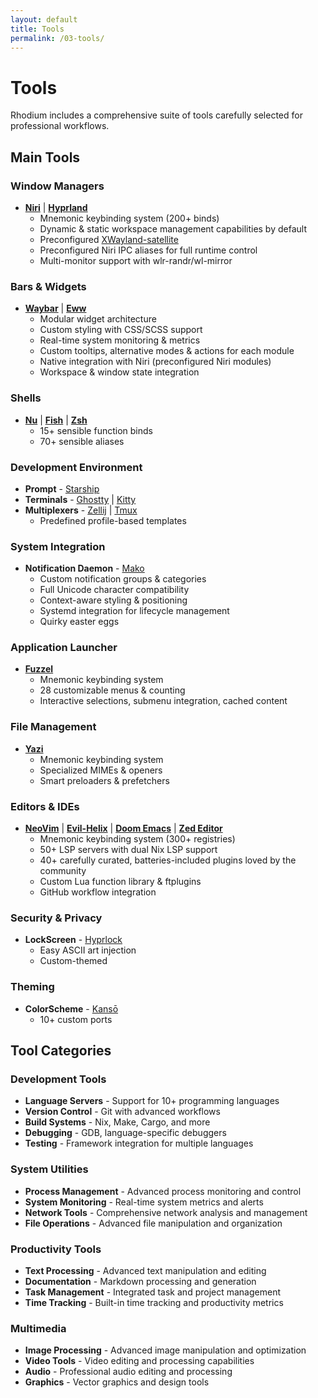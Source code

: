 ```yaml
---
layout: default
title: Tools
permalink: /03-tools/
---
```


# Tools

Rhodium includes a comprehensive suite of tools carefully selected for professional workflows.

## Main Tools

### Window Managers
- **[Niri](https://github.com/YaLTeR/niri/)** | **[Hyprland](https://hypr.land/)**
  - Mnemonic keybinding system (200+ binds)
  - Dynamic & static workspace management capabilities by default
  - Preconfigured [XWayland-satellite](https://github.com/Supreeeme/xwayland-satellite)
  - Preconfigured Niri IPC aliases for full runtime control
  - Multi-monitor support with wlr-randr/wl-mirror

### Bars & Widgets
- **[Waybar](https://github.com/Alexays/Waybar)** | **[Eww](https://github.com/elkowar/eww)**
  - Modular widget architecture
  - Custom styling with CSS/SCSS support
  - Real-time system monitoring & metrics
  - Custom tooltips, alternative modes & actions for each module
  - Native integration with Niri (preconfigured Niri modules)
  - Workspace & window state integration

### Shells
- **[Nu](https://www.nushell.sh/)** | **[Fish](https://fishshell.com/)** | **[Zsh](https://www.zsh.org/)**
  - 15+ sensible function binds
  - 70+ sensible aliases

### Development Environment
- **Prompt** - [Starship](https://github.com/starship/starship)
- **Terminals** - [Ghostty](https://ghostty.org/) | [Kitty](https://sw.kovidgoyal.net/kitty/)
- **Multiplexers** - [Zellij](https://zellij.dev/) | [Tmux](https://github.com/tmux/tmux/)
  - Predefined profile-based templates

### System Integration
- **Notification Daemon** - [Mako](https://github.com/emersion/mako)
  - Custom notification groups & categories
  - Full Unicode character compatibility
  - Context-aware styling & positioning
  - Systemd integration for lifecycle management
  - Quirky easter eggs

### Application Launcher
- **[Fuzzel](https://codeberg.org/dnkl/fuzzel)**
  - Mnemonic keybinding system
  - 28 customizable menus & counting
  - Interactive selections, submenu integration, cached content

### File Management
- **[Yazi](https://github.com/sxyazi/yazi)**
  - Mnemonic keybinding system
  - Specialized MIMEs & openers
  - Smart preloaders & prefetchers

### Editors & IDEs
- **[NeoVim](https://neovim.io/doc/)** | **[Evil-Helix](https://docs.helix-editor.com/)** | **[Doom Emacs](https://docs.doomemacs.org/latest/)** | **[Zed Editor](https://zed.dev/)**
  - Mnemonic keybinding system (300+ registries)
  - 50+ LSP servers with dual Nix LSP support
  - 40+ carefully curated, batteries-included plugins loved by the community
  - Custom Lua function library & ftplugins
  - GitHub workflow integration

### Security & Privacy
- **LockScreen** - [Hyprlock](https://wiki.hyprland.org/Hypr-Ecosystem/hyprlock/)
  - Easy ASCII art injection
  - Custom-themed

### Theming
- **ColorScheme** - [Kansō](https://github.com/webhooked/kanso.nvim)
  - 10+ custom ports

## Tool Categories

### Development Tools
- **Language Servers** - Support for 10+ programming languages
- **Version Control** - Git with advanced workflows
- **Build Systems** - Nix, Make, Cargo, and more
- **Debugging** - GDB, language-specific debuggers
- **Testing** - Framework integration for multiple languages

### System Utilities
- **Process Management** - Advanced process monitoring and control
- **System Monitoring** - Real-time system metrics and alerts
- **Network Tools** - Comprehensive network analysis and management
- **File Operations** - Advanced file manipulation and organization

### Productivity Tools
- **Text Processing** - Advanced text manipulation and editing
- **Documentation** - Markdown processing and generation
- **Task Management** - Integrated task and project management
- **Time Tracking** - Built-in time tracking and productivity metrics

### Multimedia
- **Image Processing** - Advanced image manipulation and optimization
- **Video Tools** - Video editing and processing capabilities
- **Audio** - Professional audio editing and processing
- **Graphics** - Vector graphics and design tools

